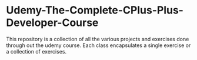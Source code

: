 # Udemy-The-Complete-CPlus-Plus-Developer-Course
This repository is a collection of all the various projects and exercises done through out the udemy course. 
Each class encapsulates a single exercise or a collection of exercises. 

